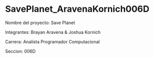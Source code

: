 # SavePlanet_AravenaKornich006D

Nombre del proyecto: Save Planet

Integrantes: Brayan Aravena & Joshua Kornich

Carrera: Analista Programador Computacional

Seccion: 006D